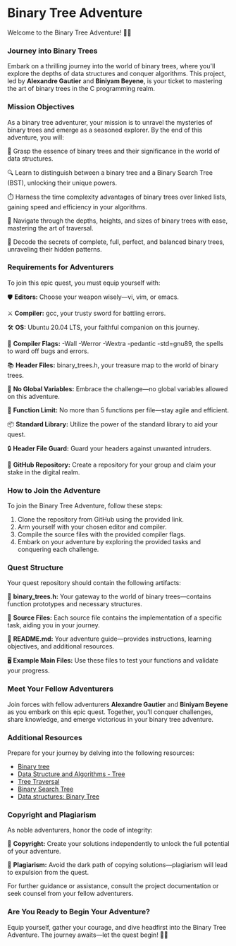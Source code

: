 # Binary Tree Adventure

Welcome to the Binary Tree Adventure! 🌳🚀

### Journey into Binary Trees

Embark on a thrilling journey into the world of binary trees, where you'll explore the depths of data structures and conquer algorithms. This project, led by **Alexandre Gautier** and **Biniyam Beyene**, is your ticket to mastering the art of binary trees in the C programming realm.

### Mission Objectives

As a binary tree adventurer, your mission is to unravel the mysteries of binary trees and emerge as a seasoned explorer. By the end of this adventure, you will:

🌟 Grasp the essence of binary trees and their significance in the world of data structures.

🔍 Learn to distinguish between a binary tree and a Binary Search Tree (BST), unlocking their unique powers.

⏱️ Harness the time complexity advantages of binary trees over linked lists, gaining speed and efficiency in your algorithms.

🌳 Navigate through the depths, heights, and sizes of binary trees with ease, mastering the art of traversal.

🧩 Decode the secrets of complete, full, perfect, and balanced binary trees, unraveling their hidden patterns.

### Requirements for Adventurers

To join this epic quest, you must equip yourself with:

🛡️ **Editors:** Choose your weapon wisely—vi, vim, or emacs.

⚔️ **Compiler:** gcc, your trusty sword for battling errors.

🛠️ **OS:** Ubuntu 20.04 LTS, your faithful companion on this journey.

📜 **Compiler Flags:** -Wall -Werror -Wextra -pedantic -std=gnu89, the spells to ward off bugs and errors.

📚 **Header Files:** binary_trees.h, your treasure map to the world of binary trees.

🚫 **No Global Variables:** Embrace the challenge—no global variables allowed on this adventure.

📝 **Function Limit:** No more than 5 functions per file—stay agile and efficient.

📦 **Standard Library:** Utilize the power of the standard library to aid your quest.

🔒 **Header File Guard:** Guard your headers against unwanted intruders.

🔗 **GitHub Repository:** Create a repository for your group and claim your stake in the digital realm.

### How to Join the Adventure

To join the Binary Tree Adventure, follow these steps:

1. Clone the repository from GitHub using the provided link.
3. Arm yourself with your chosen editor and compiler.
4. Compile the source files with the provided compiler flags.
5. Embark on your adventure by exploring the provided tasks and conquering each challenge.

### Quest Structure

Your quest repository should contain the following artifacts:

🌲 **binary_trees.h:** Your gateway to the world of binary trees—contains function prototypes and necessary structures.

📁 **Source Files:** Each source file contains the implementation of a specific task, aiding you in your journey.

📝 **README.md:** Your adventure guide—provides instructions, learning objectives, and additional resources.

🖥️ **Example Main Files:** Use these files to test your functions and validate your progress.

### Meet Your Fellow Adventurers

Join forces with fellow adventurers **Alexandre Gautier** and **Biniyam Beyene** as you embark on this epic quest. Together, you'll conquer challenges, share knowledge, and emerge victorious in your binary tree adventure.

### Additional Resources

Prepare for your journey by delving into the following resources:

- [Binary tree](https://en.wikipedia.org/wiki/Binary_tree)
- [Data Structure and Algorithms - Tree](https://www.tutorialspoint.com/data_structures_algorithms/tree_data_structure.htm)
- [Tree Traversal](https://en.wikipedia.org/wiki/Tree_traversal)
- [Binary Search Tree](https://en.wikipedia.org/wiki/Binary_search_tree)
- [Data structures: Binary Tree](https://www.geeksforgeeks.org/data-structures/linked-list/)

### Copyright and Plagiarism

As noble adventurers, honor the code of integrity:

🔐 **Copyright:** Create your solutions independently to unlock the full potential of your adventure.

🚫 **Plagiarism:** Avoid the dark path of copying solutions—plagiarism will lead to expulsion from the quest.

For further guidance or assistance, consult the project documentation or seek counsel from your fellow adventurers.

### Are You Ready to Begin Your Adventure?

Equip yourself, gather your courage, and dive headfirst into the Binary Tree Adventure. The journey awaits—let the quest begin! 🚀🌲
